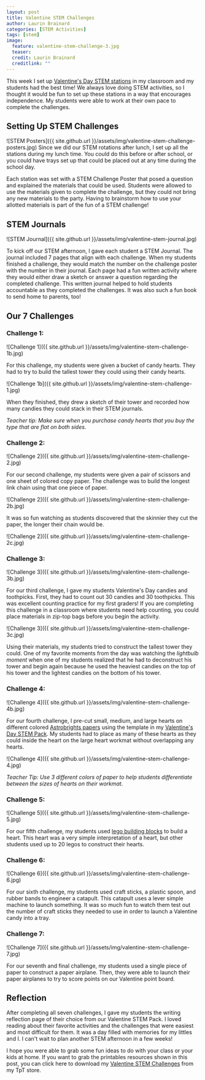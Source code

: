 ```yaml
---
layout: post
title: Valentine STEM Challenges
author: Laurin Brainard
categories: [STEM Activities]
tags: [stem]
image:
  feature: valentine-stem-challenge-3.jpg
  teaser: 
  credit: Laurin Brainard
  creditlink: ""
---
```

This week I set up [Valentine's Day STEM stations](https://www.teacherspayteachers.com/Product/50-off-for-48-Hours-Valentine-STEM-Challenges-5248004?utm_source=PB%20Blog&utm_campaign=Valentine%20STEM%20Stations) in my classroom and my students had the best time! We always love doing STEM activities, so I thought it would be fun to set up these stations in a way that encourages independence. My students were able to work at their own pace to complete the challenges.

## Setting Up STEM Challenges
![STEM Posters]({{ site.github.url }}/assets/img/valentine-stem-challenge-posters.jpg)
Since we did our STEM rotations after lunch, I set up all the stations during my lunch time. You could do this before or after school, or you could have trays set up that could be placed out at any time during the school day. 

Each station was set with a STEM Challenge Poster that posed a question and explained the materials that could be used. Students were allowed to use the materials given to complete the challenge, but they could not bring any new materials to the party. Having to brainstorm how to use your allotted materials is part of the fun of a STEM challenge! 

## STEM Journals
![STEM Journal]({{ site.github.url }}/assets/img/valentine-stem-journal.jpg)

To kick off our STEM afternoon, I gave each student a STEM Journal. The journal included 7 pages that align with each challenge. When my students finished a challenge, they would match the number on the challenge poster with the number in their journal. Each page had a fun written activity where they would either draw a sketch or answer a question regarding the completed challenge. This written journal helped to hold students accountable as they completed the challenges. It was also such a fun book to send home to parents, too!

## Our 7 Challenges

### Challenge 1: 
![Challenge 1]({{ site.github.url }}/assets/img/valentine-stem-challenge-1b.jpg)

For this challenge, my students were given a bucket of candy hearts. They had to try to build the tallest tower they could using their candy hearts. 

![Challenge 1b]({{ site.github.url }}/assets/img/valentine-stem-challenge-1.jpg)

When they finished, they drew a sketch of their tower and recorded how many candies they could stack in their STEM journals.

*Teacher tip: Make sure when you purchase candy hearts that you buy the type that are flat on both sides.*

### Challenge 2:
![Challenge 2]({{ site.github.url }}/assets/img/valentine-stem-challenge-2.jpg)

For our second challenge, my students were given a pair of scissors and one sheet of colored copy paper. The challenge was to build the longest link chain using that one piece of paper. 

![Challenge 2]({{ site.github.url }}/assets/img/valentine-stem-challenge-2b.jpg)

It was so fun watching as students discovered that the skinnier they cut the paper, the longer their chain would be. 

![Challenge 2]({{ site.github.url }}/assets/img/valentine-stem-challenge-2c.jpg)

### Challenge 3:
![Challenge 3]({{ site.github.url }}/assets/img/valentine-stem-challenge-3b.jpg)

For our third challenge, I gave my students Valentine's Day candies and toothpicks. First, they had to count out 30 candies and 30 toothpicks. This was excellent counting practice for my first graders! If you are completing this challenge in a classroom where students need help counting, you could place materials in zip-top bags before you begin the activity. 

![Challenge 3]({{ site.github.url }}/assets/img/valentine-stem-challenge-3c.jpg)

Using their materials, my students tried to construct the tallest tower they could. One of my favorite moments from the day was watching the *lightbulb moment* when one of my students realized that he had to deconstruct his tower and begin again because he used the heaviest candies on the top of his tower and the lightest candies on the bottom of his tower. 

### Challenge 4:
![Challenge 4]({{ site.github.url }}/assets/img/valentine-stem-challenge-4b.jpg)

For our fourth challenge, I pre-cut small, medium, and large hearts on different colored [Astrobrights papers](https://www.amazon.com/gp/product/B01LX0UJBN/ref=as_li_tl?ie=UTF8&camp=1789&creative=9325&creativeASIN=B01LX0UJBN&linkCode=as2&tag=theprimarybra-20&linkId=3b99140818a0edf8d0a551c9fee02a4c) using the template in my [Valentine's Day STEM Pack](https://www.teacherspayteachers.com/Product/50-off-for-48-Hours-Valentine-STEM-Challenges-5248004?utm_source=PB%20Blog&utm_campaign=Valentine%20STEM%20Stations). My students had to place as many of these hearts as they could inside the heart on the large heart workmat without overlapping any hearts. 

![Challenge 4]({{ site.github.url }}/assets/img/valentine-stem-challenge-4.jpg)

*Teacher Tip: Use 3 different colors of paper to help students differentiate between the sizes of hearts on their workmat.*

### Challenge 5: 
![Challenge 5]({{ site.github.url }}/assets/img/valentine-stem-challenge-5.jpg)

For our fifth challenge, my students used [lego building blocks](https://amzn.to/2wiQPVj) to build a heart. This heart was a very simple interpretation of a heart, but other students used up to 20 legos to construct their hearts. 

### Challenge 6:
![Challenge 6]({{ site.github.url }}/assets/img/valentine-stem-challenge-6.jpg)

For our sixth challenge, my students used craft sticks, a plastic spoon, and rubber bands to engineer a catapult. This catapult uses a lever simple machine to launch something. It was so much fun to watch them test out the number of craft sticks they needed to use in order to launch a Valentine candy into a tray. 

### Challenge 7:
![Challenge 7]({{ site.github.url }}/assets/img/valentine-stem-challenge-7.jpg)

For our seventh and final challenge, my students used a single piece of paper to construct a paper airplane. Then, they were able to launch their paper airplanes to try to score points on our Valentine point board.

## Reflection

After completing all seven challenges, I gave my students the writing reflection page of their choice from our Valentine STEM Pack. I loved reading about their favorite activities and the challenges that were easiest and most difficult for them. It was a day filled with memories for my littles and I. I can't wait to plan another STEM afternoon in a few weeks! 

I hope you were able to grab some fun ideas to do with your class or your kids at home. If you want to grab the printables resources shown in this post, you can click here to download my [Valentine STEM Challenges](https://www.teacherspayteachers.com/Product/50-off-for-48-Hours-Valentine-STEM-Challenges-5248004?utm_source=PB%20Blog&utm_campaign=Valentine%20STEM%20Stations) from my TpT store. 